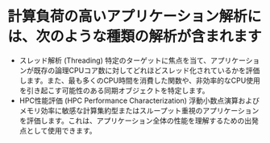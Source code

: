 # 計算負荷の高いアプリケーション解析には、次のような種類の解析が含まれます
- スレッド解析 (Threading) 特定のターゲットに焦点を当て、アプリケーションが既存の論理CPUコア数に対してどれほどスレッド化されているかを評価します。また、最も多くのCPU時間を消費した関数や、非効率的なCPU使用を引き起こす可能性のある同期オブジェクトを特定します。
- HPC性能評価 (HPC Performance Characterization) 浮動小数点演算およびメモリ効率に敏感な計算集約型またはスループット重視のアプリケーションを評価します。これは、アプリケーション全体の性能を理解するための出発点として使用できます。
